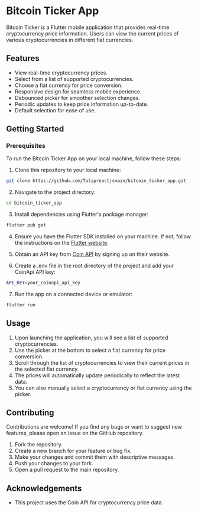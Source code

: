 # Bitcoin Ticker App

Bitcoin Ticker is a Flutter mobile application that provides real-time cryptocurrency price information. Users can view the current prices of various cryptocurrencies in different fiat currencies.

## Features

- View real-time cryptocurrency prices.
- Select from a list of supported cryptocurrencies.
- Choose a fiat currency for price conversion.
- Responsive design for seamless mobile experience.
- Debounced picker for smoother selection changes.
- Periodic updates to keep price information up-to-date.
- Default selection for ease of use.

## Getting Started
### Prerequisites
To run the Bitcoin Ticker App on your local machine, follow these steps:

1. Clone this repository to your local machine:

```bash
git clone https://github.com/Tulipreactjsmain/bitcoin_ticker_app.git
```

2. Navigate to the project directory:

```bash
cd bitcoin_ticker_app
```
3. Install dependencies using Flutter's package manager:

```bash
flutter pub get
```

4. Ensure you have the Flutter SDK installed on your machine. If not, follow the instructions on the <a href="https://docs.flutter.dev/get-started/install/macos/mobile-ios?tab=ios16" alt="install flutter sdk">Flutter website</a>.

5. Obtain an API key from <a href="https://docs.coinapi.io/" alt="coin api">Coin API</a> by signing up on their website.

6. Create a .env file in the root directory of the project and add your CoinApi API key:

```bash
API_KEY=your_coinapi_api_key
```

7. Run the app on a connected device or emulator:

```bash
flutter run
```
## Usage
1. Upon launching the application, you will see a list of supported cryptocurrencies.
2. Use the picker at the bottom to select a fiat currency for price conversion.
3. Scroll through the list of cryptocurrencies to view their current prices in the selected fiat currency.
4. The prices will automatically update periodically to reflect the latest data.
5. You can also manually select a cryptocurrency or fiat currency using the picker.

## Contributing
Contributions are welcome! If you find any bugs or want to suggest new features, please open an issue on the GitHub repository.

1. Fork the repository.
2. Create a new branch for your feature or bug fix.
3. Make your changes and commit them with descriptive messages.
4. Push your changes to your fork.
5. Open a pull request to the main repository.

## Acknowledgements

<ul><li>This project uses the Coin API for cryptocurrency price data.</li></ul>
